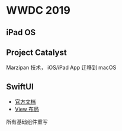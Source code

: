 # WWDC 2019

## iPad OS

## Project Catalyst

Marzipan 技术， iOS/iPad App 迁移到 macOS

## SwiftUI

* [官方文档](https://developer.apple.com/xcode/swiftui/)
* [View 布局](https://developer.apple.com/documentation/swiftui/view)

所有基础组件重写

